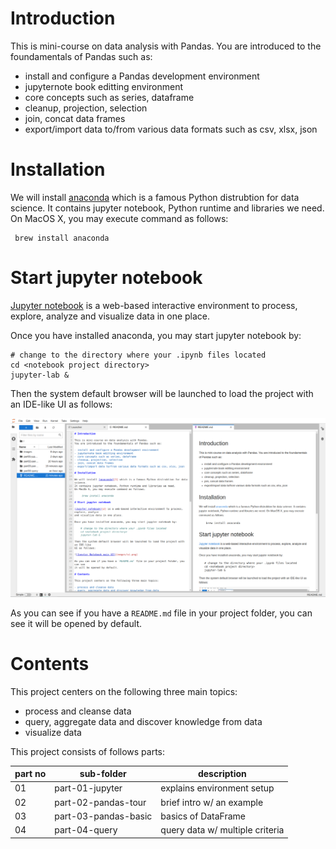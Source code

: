 # Introduction

This is mini-course on data analysis with Pandas.
You are introduced to the foundamentals of Pandas such as:

- install and configure a Pandas development environment
- jupyternote book editting environment
- core concepts such as series, dataframe
- cleanup, projection, selection
- join, concat data frames
- export/import data to/from various data formats such as csv, xlsx, json

# Installation

We will install [anaconda][1] which is a famous Python distrubtion for data science.
It contains jupyter notebook, Python runtime and libraries we need.
On MacOS X, you may execute command as follows:

     brew install anaconda

# Start jupyter notebook

[Jupyter notebook][2] is a web-based interactive environment to process, explore, analyze
and visualize data in one place.

Once you have installed anaconda, you may start jupyter notebook by:

    # change to the directory where your .ipynb files located
    cd <notebook project directory>
    jupyter-lab &

Then the system default browser will be launched to load the project with an IDE-like
UI as follows:

![Jupyter Notebook main UI](images/ui.png)

As you can see if you have a `README.md` file in your project folder, you can see
it will be opened by default.

# Contents

This project centers on the following three main topics:

- process and cleanse data
- query, aggregate data and discover knowledge from data
- visualize data

This project consists of follows parts:

| part no |  sub-folder            |          description             |
| ------- | ---------------------- | -------------------------------- |
|   01    |  part-01-jupyter       |  explains environment setup      |
|   02    |  part-02-pandas-tour   |  brief intro w/ an example       |
|   03    |  part-03-pandas-basic  |  basics of DataFrame             |
|   04    |  part-04-query         |  query data w/ multiple criteria |

[1]: https://www.anaconda.com/products/distribution
[2]: https://jupyter.org
